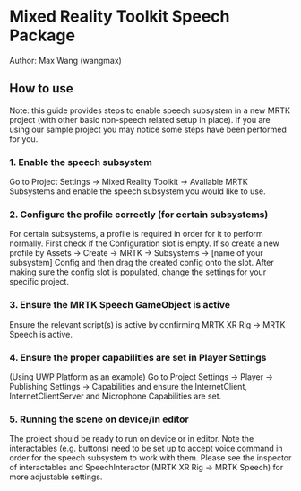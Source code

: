 # Mixed Reality Toolkit Speech Package

Author: Max Wang (wangmax)

## How to use

Note: this guide provides steps to enable speech subsystem in a new MRTK project (with other basic non-speech related setup in place). If you are using our sample project you may notice some steps have been performed for you.

### 1. Enable the speech subsystem

Go to Project Settings -> Mixed Reality Toolkit -> Available MRTK Subsystems and enable the speech subsystem you would like to use.

### 2. Configure the profile correctly (for certain subsystems)

For certain subsystems, a profile is required in order for it to perform normally. First check if the Configuration slot is empty. If so create a new profile by Assets -> Create -> MRTK -> Subsystems -> [name of your subsystem] Config and then drag the created config onto the slot. After making sure the config slot is populated, change the settings for your specific project.

### 3. Ensure the MRTK Speech GameObject is active

Ensure the relevant script(s) is active by confirming MRTK XR Rig -> MRTK Speech is active.

### 4. Ensure the proper capabilities are set in Player Settings

(Using UWP Platform as an example) Go to Project Settings -> Player -> Publishing Settings -> Capabilities and ensure the InternetClient, InternetClientServer and Microphone Capabilities are set.

### 5. Running the scene on device/in editor

The project should be ready to run on device or in editor. Note the interactables (e.g. buttons) need to be set up to accept voice command in order for the speech subsystem to work with them. Please see the inspector of interactables and SpeechInteractor (MRTK XR Rig -> MRTK Speech) for more adjustable settings.
